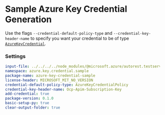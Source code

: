 # Sample Azure Key Credential Generation

Use the flags `--credential-default-policy-type` and `--credential-key-header-name` to specify you want your credential to be of type [`AzureKeyCredential`][azure_key_credential].

### Settings

``` yaml
input-file: ../../../../node_modules/@microsoft.azure/autorest.testserver/swagger/head.json
namespace: azure.key.credential.sample
package-name: azure-key-credential-sample
license-header: MICROSOFT_MIT_NO_VERSION
credential-default-policy-type: AzureKeyCredentialPolicy
credential-key-header-name: Ocp-Apim-Subscription-Key
add-credential: true
package-version: 0.1.0
basic-setup-py: true
clear-output-folder: true
```

<!-- LINKS -->
[azure_key_credential]: https://docs.microsoft.com/en-us/python/api/azure-core/azure.core.credentials.azurekeycredential?view=azure-python
